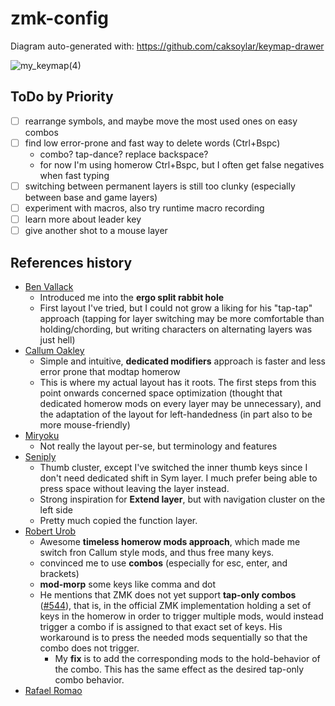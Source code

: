 # zmk-config

Diagram auto-generated with: https://github.com/caksoylar/keymap-drawer

![my_keymap(4)](https://user-images.githubusercontent.com/28645381/230996226-c7cbf84d-432e-4702-84ad-1d3873b66430.svg)

## ToDo by Priority
- [ ] rearrange symbols, and maybe move the most used ones on easy combos
- [ ] find low error-prone and fast way to delete words (Ctrl+Bspc)
	- combo? tap-dance? replace backspace?
	- for now I'm using homerow Ctrl+Bspc, but I often get false negatives when fast typing
- [ ] switching between permanent layers is still too clunky (especially between base and game layers)
- [ ] experiment with macros, also try runtime macro recording
- [ ] learn more about leader key
- [ ] give another shot to a mouse layer

## References history
- [Ben Vallack](https://youtube.com/c/BenVallack)
	- Introduced me into the **ergo split rabbit hole**
	- First layout I've tried, but I could not grow a liking for his "tap-tap" approach (tapping for layer switching may be more comfortable than holding/chording, but writing characters on alternating layers was just hell)
- [Callum Oakley](https://github.com/callum-oakley/qmk_firmware/tree/master/users/callum)
	- Simple and intuitive, **dedicated modifiers** approach is faster and less error prone that modtap homerow
	- This is where my actual layout has it roots. The first steps from this point onwards  concerned space optimization (thought that dedicated homerow mods on every layer may be unnecessary), and the adaptation of the layout for left-handedness (in part also to be more mouse-friendly)
- [Miryoku](https://github.com/manna-harbour/miryoku)
	- Not really the layout per-se, but terminology and features
- [Seniply](https://stevep99.github.io/seniply)
	- Thumb cluster, except I've switched the inner thumb keys since I don't need dedicated shift in Sym layer. I much prefer being able to press space without leaving the layer instead.
	- Strong inspiration for **Extend layer**, but with navigation cluster on the left side
	- Pretty much copied the function layer.
- [Robert Urob](https://github.com/urob/zmk-config)
	- Awesome **timeless homerow mods approach**, which made me switch fron Callum style mods, and thus free many keys.
	- convinced me to use **combos** (especially for esc, enter, and brackets)
	- **mod-morp** some keys like comma and dot
	- He mentions that ZMK does not yet support **tap-only combos** ([#544](https://github.com/zmkfirmware/zmk/issues/544)), that is, in the official ZMK implementation holding a set of keys in the homerow in order to trigger multiple mods, would instead trigger a combo if is assigned to that exact set of keys. His workaround is to press the needed mods sequentially so that the combo does not trigger.
		- My **fix** is to add the corresponding mods to the hold-behavior of the combo. This  has the same effect as the desired tap-only combo behavior.
- [Rafael Romao](https://github.com/rafaelromao/keyboards)
